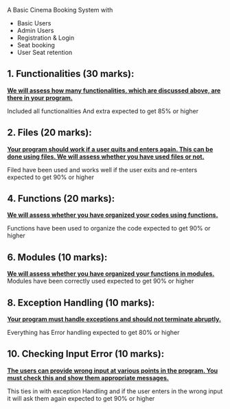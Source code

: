 A Basic Cinema Booking System with 
- Basic Users
- Admin Users
- Registration & Login
- Seat booking
- User Seat retention

## 1. Functionalities (30 marks):
<u>**We will assess how many functionalities, which are discussed above, are there in your program.**</u>

Included all functionalities And extra expected to get 85% or higher

## 2. Files (20 marks):
<u>**Your program should work if a user quits and enters again. This can be done using files. We will assess whether you have used files or not.**</u>

Filed have been used and works well if the user exits and re-enters expected to get 90% or higher

## 4. Functions (20 marks):
<u>**We will assess whether you have organized your codes using functions.**</u>

Functions have been used to organize the code expected to get 90% or higher

## 6. Modules (10 marks):
<u>**We will assess whether you have organized your functions in modules.**</u>
Modules have been correctly used expected to get 90% or higher

## 8. Exception Handling (10 marks):
<u>**Your program must handle exceptions and should not terminate abruptly.**</u>

Everything has Error handling expected to get 80% or higher

## 10. Checking Input Error (10 marks):
<u>**The users can provide wrong input at various points in the program. You must check this and show them appropriate messages.**</u>

This ties in with exception Handling and if the user enters in the wrong input it will ask them again expected to get 90% or higher

